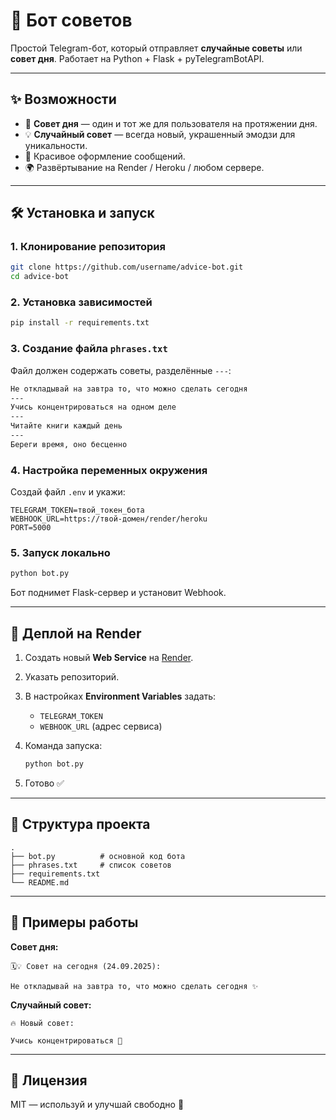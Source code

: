 # 🤖 Бот советов

Простой Telegram-бот, который отправляет **случайные советы** или **совет дня**.
Работает на Python + Flask + pyTelegramBotAPI.

---

## ✨ Возможности

* 📅 **Совет дня** — один и тот же для пользователя на протяжении дня.
* 💡 **Случайный совет** — всегда новый, украшенный эмодзи для уникальности.
* 🎨 Красивое оформление сообщений.
* 🌍 Развёртывание на Render / Heroku / любом сервере.

---

## 🛠 Установка и запуск

### 1. Клонирование репозитория

```bash
git clone https://github.com/username/advice-bot.git
cd advice-bot
```

### 2. Установка зависимостей

```bash
pip install -r requirements.txt
```

### 3. Создание файла `phrases.txt`

Файл должен содержать советы, разделённые `---`:

```txt
Не откладывай на завтра то, что можно сделать сегодня
---
Учись концентрироваться на одном деле
---
Читайте книги каждый день
---
Береги время, оно бесценно
```

### 4. Настройка переменных окружения

Создай файл `.env` и укажи:

```env
TELEGRAM_TOKEN=твой_токен_бота
WEBHOOK_URL=https://твой-домен/render/heroku
PORT=5000
```

### 5. Запуск локально

```bash
python bot.py
```

Бот поднимет Flask-сервер и установит Webhook.

---

## 🚀 Деплой на Render

1. Создать новый **Web Service** на [Render](https://render.com/).
2. Указать репозиторий.
3. В настройках **Environment Variables** задать:

   * `TELEGRAM_TOKEN`
   * `WEBHOOK_URL` (адрес сервиса)
4. Команда запуска:

   ```bash
   python bot.py
   ```
5. Готово ✅

---

## 📂 Структура проекта

```
.
├── bot.py          # основной код бота
├── phrases.txt     # список советов
├── requirements.txt
└── README.md
```

---

## 📸 Примеры работы

**Совет дня:**

```
🗓💡 Совет на сегодня (24.09.2025):

Не откладывай на завтра то, что можно сделать сегодня ✨
```

**Случайный совет:**

```
🔥 Новый совет:

Учись концентрироваться 🚀
```

---

## 📜 Лицензия

MIT — используй и улучшай свободно 🚀

